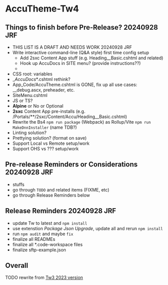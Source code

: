 # AccuTheme-Tw4

## Things to finish before Pre-Release? 20240928 JRF

- THIS LIST IS A DRAFT AND NEEDS WORK  20240928 JRF
- Write interactive command-line (Q&A style) first time config setup
  - Add 2sxc Content App stuff (e.g. Heading__Basic.cshtml and related)
  - Hook up AccuDocs in SITE menu? (provide instructions??)
  - 
- CSS root: variables
- __AccuDocs_*.cshtml rethink?
- App_Code/AccuTheme.cshtml is GONE, fix up all use cases: __debug.ascx, preheader, etc. 
- SiteMenu.cshtml 
- JS or TS?
- **Alpine** or No or Optional
- **2sxc** Content App pre-installs (e.g. /Portals/**/2sxc/Content/Accu/Heading__Basic.cshtml)
- Rewrite the Bs4 `npm run package` (Webpack) as Rollup/Vite `npm run MakeDnnInstaller` (name TDB?)
- Linting solution?
- Prettying solution? (format on save)
- Support Local vs Remote setup/work
- Support OHS vs ??? setup/work

## Pre-release Reminders or Considerations 20240928 JRF

- stuffs
- go through `TODO` and related items (FIXME, etc)
- go through Release Reminders below

## Release Reminders 20240928 JRF

- update Tw to latest and `npm install`
- use extenstion *Package Json Upgrade*, update all and rerun `npm install`
- run `npm audit` and maybe `fix`
- finalize all READMEs
- finalize all *.code-workspace files
- finalize sftp-example.json

## Overall

TODO rewrite from [Tw3 2023 version](https://github.com/Accuraty/AccuTheme-Tailwind/blob/main/dnn/Portals/_default/Skins/AccuTheme-Tailwind/README.md)
